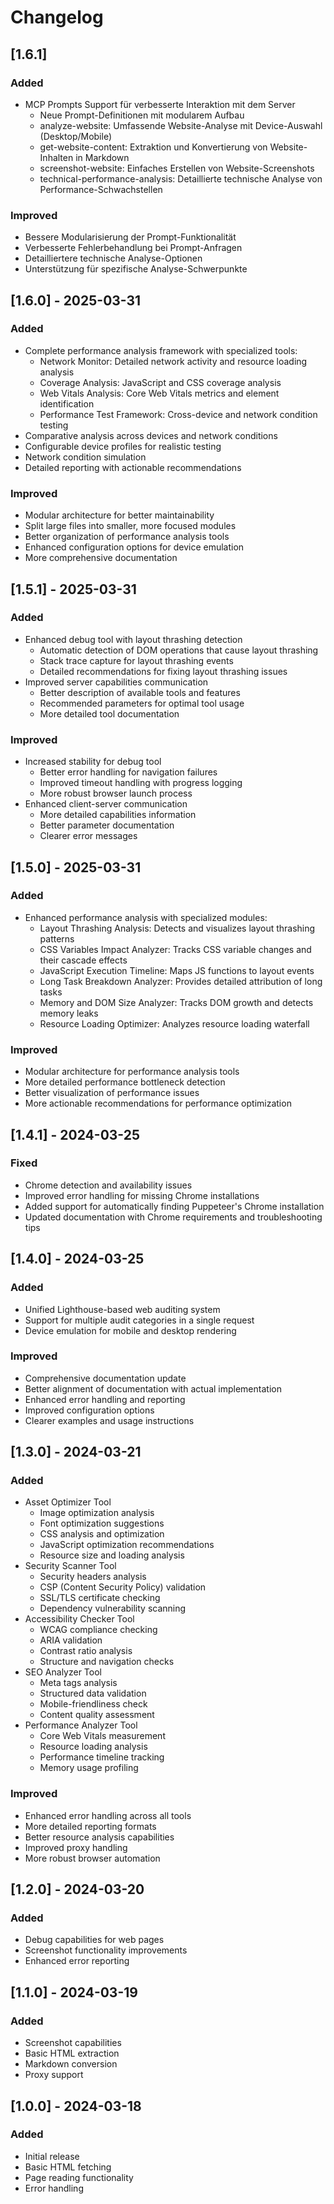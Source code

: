 # Changelog

## [1.6.1]

### Added

- MCP Prompts Support für verbesserte Interaktion mit dem Server
  - Neue Prompt-Definitionen mit modularem Aufbau
  - analyze-website: Umfassende Website-Analyse mit Device-Auswahl (Desktop/Mobile)
  - get-website-content: Extraktion und Konvertierung von Website-Inhalten in Markdown
  - screenshot-website: Einfaches Erstellen von Website-Screenshots
  - technical-performance-analysis: Detaillierte technische Analyse von Performance-Schwachstellen

### Improved

- Bessere Modularisierung der Prompt-Funktionalität
- Verbesserte Fehlerbehandlung bei Prompt-Anfragen
- Detailliertere technische Analyse-Optionen
- Unterstützung für spezifische Analyse-Schwerpunkte

## [1.6.0] - 2025-03-31

### Added

- Complete performance analysis framework with specialized tools:
  - Network Monitor: Detailed network activity and resource loading analysis
  - Coverage Analysis: JavaScript and CSS coverage analysis
  - Web Vitals Analysis: Core Web Vitals metrics and element identification
  - Performance Test Framework: Cross-device and network condition testing
- Comparative analysis across devices and network conditions
- Configurable device profiles for realistic testing
- Network condition simulation
- Detailed reporting with actionable recommendations

### Improved

- Modular architecture for better maintainability
- Split large files into smaller, more focused modules
- Better organization of performance analysis tools
- Enhanced configuration options for device emulation
- More comprehensive documentation

## [1.5.1] - 2025-03-31

### Added

- Enhanced debug tool with layout thrashing detection
  - Automatic detection of DOM operations that cause layout thrashing
  - Stack trace capture for layout thrashing events
  - Detailed recommendations for fixing layout thrashing issues
- Improved server capabilities communication
  - Better description of available tools and features
  - Recommended parameters for optimal tool usage
  - More detailed tool documentation

### Improved

- Increased stability for debug tool
  - Better error handling for navigation failures
  - Improved timeout handling with progress logging
  - More robust browser launch process
- Enhanced client-server communication
  - More detailed capabilities information
  - Better parameter documentation
  - Clearer error messages

## [1.5.0] - 2025-03-31

### Added

- Enhanced performance analysis with specialized modules:
  - Layout Thrashing Analysis: Detects and visualizes layout thrashing patterns
  - CSS Variables Impact Analyzer: Tracks CSS variable changes and their cascade effects
  - JavaScript Execution Timeline: Maps JS functions to layout events
  - Long Task Breakdown Analyzer: Provides detailed attribution of long tasks
  - Memory and DOM Size Analyzer: Tracks DOM growth and detects memory leaks
  - Resource Loading Optimizer: Analyzes resource loading waterfall

### Improved

- Modular architecture for performance analysis tools
- More detailed performance bottleneck detection
- Better visualization of performance issues
- More actionable recommendations for performance optimization

## [1.4.1] - 2024-03-25

### Fixed

- Chrome detection and availability issues
- Improved error handling for missing Chrome installations
- Added support for automatically finding Puppeteer's Chrome installation
- Updated documentation with Chrome requirements and troubleshooting tips

## [1.4.0] - 2024-03-25

### Added

- Unified Lighthouse-based web auditing system
- Support for multiple audit categories in a single request
- Device emulation for mobile and desktop rendering

### Improved

- Comprehensive documentation update
- Better alignment of documentation with actual implementation
- Enhanced error handling and reporting
- Improved configuration options
- Clearer examples and usage instructions

## [1.3.0] - 2024-03-21

### Added

- Asset Optimizer Tool
  - Image optimization analysis
  - Font optimization suggestions
  - CSS analysis and optimization
  - JavaScript optimization recommendations
  - Resource size and loading analysis
- Security Scanner Tool
  - Security headers analysis
  - CSP (Content Security Policy) validation
  - SSL/TLS certificate checking
  - Dependency vulnerability scanning
- Accessibility Checker Tool
  - WCAG compliance checking
  - ARIA validation
  - Contrast ratio analysis
  - Structure and navigation checks
- SEO Analyzer Tool
  - Meta tags analysis
  - Structured data validation
  - Mobile-friendliness check
  - Content quality assessment
- Performance Analyzer Tool
  - Core Web Vitals measurement
  - Resource loading analysis
  - Performance timeline tracking
  - Memory usage profiling

### Improved

- Enhanced error handling across all tools
- More detailed reporting formats
- Better resource analysis capabilities
- Improved proxy handling
- More robust browser automation

## [1.2.0] - 2024-03-20

### Added

- Debug capabilities for web pages
- Screenshot functionality improvements
- Enhanced error reporting

## [1.1.0] - 2024-03-19

### Added

- Screenshot capabilities
- Basic HTML extraction
- Markdown conversion
- Proxy support

## [1.0.0] - 2024-03-18

### Added

- Initial release
- Basic HTML fetching
- Page reading functionality
- Error handling
